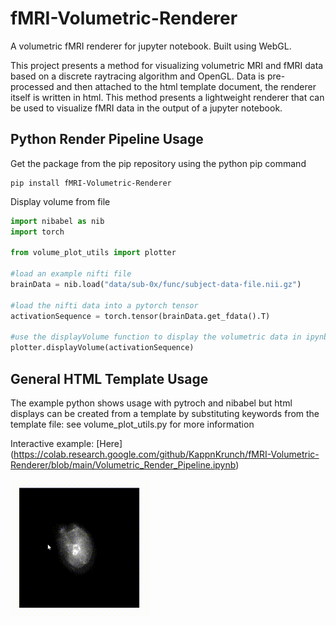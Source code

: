 # fMRI-Volumetric-Renderer
A volumetric fMRI renderer for jupyter notebook. Built using WebGL.

This project presents a method for visualizing volumetric MRI and fMRI data based on a discrete raytracing algorithm and OpenGL.
Data is pre-processed and then attached to the html template document, the renderer itself is written in html. This method presents a lightweight 
renderer that can be used to visualize fMRI data in the output of a jupyter notebook.

## Python Render Pipeline Usage
Get the package from the pip repository using the python pip command
```console
pip install fMRI-Volumetric-Renderer
```
Display volume from file
```python
import nibabel as nib
import torch

from volume_plot_utils import plotter

#load an example nifti file
brainData = nib.load("data/sub-0x/func/subject-data-file.nii.gz")

#load the nifti data into a pytorch tensor
activationSequence = torch.tensor(brainData.get_fdata().T)

#use the displayVolume function to display the volumetric data in ipynb
plotter.displayVolume(activationSequence)
```

## General HTML Template Usage
The example python shows usage with pytroch and nibabel but html displays can be created from a template by substituting keywords from the template file:
see volume_plot_utils.py for more information


Interactive example: [Here] (https://colab.research.google.com/github/KappnKrunch/fMRI-Volumetric-Renderer/blob/main/Volumetric_Render_Pipeline.ipynb)


![Gif showing the renderer](view.gif "MRI view")
